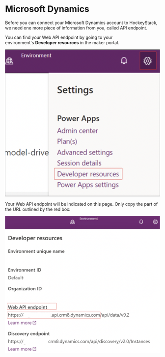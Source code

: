 # Microsoft Dynamics

Before you can connect your Microsoft Dynamics account to HockeyStack, we need one more piece of information from you, called API endpoint.

You can find your Web API endpoint by going to your environment's **Developer resources** in the maker portal.

![Screen Shot 2022-09-27 at 21.06.14.png](Microsoft-Dynamics/Screen_Shot_2022-09-27_at_21.06.14.png)

Your Web API endpoint will be indicated on this page. Only copy the part of the URL outlined by the red box:

![Screen Shot 2022-09-27 at 21.06.20.png](Microsoft-Dynamics/Screen_Shot_2022-09-27_at_21.06.20.png)